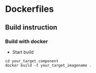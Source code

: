 # Dockerfiles

## Build instruction

### Build with docker

- Start build

```
cd your_target_component
docker build -t your_target_imagename .
```
